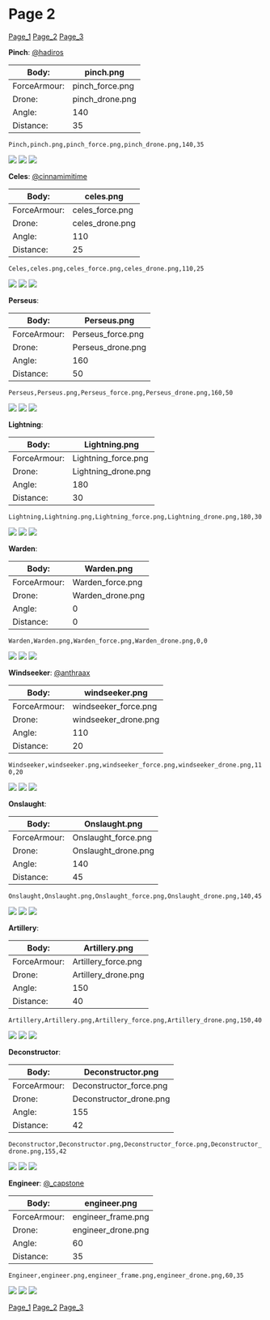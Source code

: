 # Page 2
[Page_1](./Page_1.md)
[Page_2](./Page_2.md)
[Page_3](./Page_3.md)

**Pinch**: [@hadiros](https://discord.com/users/266028842395631629)

| Body:| pinch.png| 
| -- | --- | 
| ForceArmour:| pinch_force.png| 
| Drone:| pinch_drone.png| 
| Angle:| 140| 
| Distance:| 35| 

`Pinch,pinch.png,pinch_force.png,pinch_drone.png,140,35`

![](../custom_skins/pinch.png)
![](../custom_skins/pinch_force.png)
![](../custom_skins/pinch_drone.png)


**Celes**: [@cinnamimitime](https://discord.com/users/161502244284530688)

| Body:| celes.png| 
| -- | --- | 
| ForceArmour:| celes_force.png| 
| Drone:| celes_drone.png| 
| Angle:| 110| 
| Distance:| 25| 

`Celes,celes.png,celes_force.png,celes_drone.png,110,25`

![](../custom_skins/celes.png)
![](../custom_skins/celes_force.png)
![](../custom_skins/celes_drone.png)


**Perseus**: 

| Body:| Perseus.png| 
| -- | --- | 
| ForceArmour:| Perseus_force.png| 
| Drone:| Perseus_drone.png| 
| Angle:| 160| 
| Distance:| 50| 

`Perseus,Perseus.png,Perseus_force.png,Perseus_drone.png,160,50`

![](../custom_skins/Perseus.png)
![](../custom_skins/Perseus_force.png)
![](../custom_skins/Perseus_drone.png)


**Lightning**: 

| Body:| Lightning.png| 
| -- | --- | 
| ForceArmour:| Lightning_force.png| 
| Drone:| Lightning_drone.png| 
| Angle:| 180| 
| Distance:| 30| 

`Lightning,Lightning.png,Lightning_force.png,Lightning_drone.png,180,30`

![](../custom_skins/Lightning.png)
![](../custom_skins/Lightning_force.png)
![](../custom_skins/Lightning_drone.png)


**Warden**: 

| Body:| Warden.png| 
| -- | --- | 
| ForceArmour:| Warden_force.png| 
| Drone:| Warden_drone.png| 
| Angle:| 0| 
| Distance:| 0| 

`Warden,Warden.png,Warden_force.png,Warden_drone.png,0,0`

![](../custom_skins/Warden.png)
![](../custom_skins/Warden_force.png)
![](../custom_skins/Warden_drone.png)


**Windseeker**: [@anthraax](https://discord.com/users/211671269882462218)

| Body:| windseeker.png| 
| -- | --- | 
| ForceArmour:| windseeker_force.png| 
| Drone:| windseeker_drone.png| 
| Angle:| 110| 
| Distance:| 20| 

`Windseeker,windseeker.png,windseeker_force.png,windseeker_drone.png,110,20`

![](../custom_skins/windseeker.png)
![](../custom_skins/windseeker_force.png)
![](../custom_skins/windseeker_drone.png)


**Onslaught**: 

| Body:| Onslaught.png| 
| -- | --- | 
| ForceArmour:| Onslaught_force.png| 
| Drone:| Onslaught_drone.png| 
| Angle:| 140| 
| Distance:| 45| 

`Onslaught,Onslaught.png,Onslaught_force.png,Onslaught_drone.png,140,45`

![](../custom_skins/Onslaught.png)
![](../custom_skins/Onslaught_force.png)
![](../custom_skins/Onslaught_drone.png)


**Artillery**: 

| Body:| Artillery.png| 
| -- | --- | 
| ForceArmour:| Artillery_force.png| 
| Drone:| Artillery_drone.png| 
| Angle:| 150| 
| Distance:| 40| 

`Artillery,Artillery.png,Artillery_force.png,Artillery_drone.png,150,40`

![](../custom_skins/Artillery.png)
![](../custom_skins/Artillery_force.png)
![](../custom_skins/Artillery_drone.png)


**Deconstructor**: 

| Body:| Deconstructor.png| 
| -- | --- | 
| ForceArmour:| Deconstructor_force.png| 
| Drone:| Deconstructor_drone.png| 
| Angle:| 155| 
| Distance:| 42| 

`Deconstructor,Deconstructor.png,Deconstructor_force.png,Deconstructor_drone.png,155,42`

![](../custom_skins/Deconstructor.png)
![](../custom_skins/Deconstructor_force.png)
![](../custom_skins/Deconstructor_drone.png)


**Engineer**: [@_capstone](https://discord.com/users/551431332253794304)

| Body:| engineer.png| 
| -- | --- | 
| ForceArmour:| engineer_frame.png| 
| Drone:| engineer_drone.png| 
| Angle:| 60| 
| Distance:| 35| 

`Engineer,engineer.png,engineer_frame.png,engineer_drone.png,60,35`

![](../custom_skins/engineer.png)
![](../custom_skins/engineer_frame.png)
![](../custom_skins/engineer_drone.png)

[Page_1](./Page_1.md)
[Page_2](./Page_2.md)
[Page_3](./Page_3.md)
